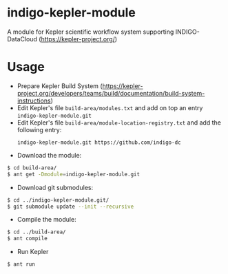 # indigo-kepler-module
A module for Kepler scientific workflow system supporting INDIGO-DataCloud (https://kepler-project.org/)

# Usage
* Prepare Kepler Build System (https://kepler-project.org/developers/teams/build/documentation/build-system-instructions)
* Edit Kepler's file `build-area/modules.txt` and add on top an entry `indigo-kepler-module.git`
* Edit Kepler's file `build-area/module-location-registry.txt` and add the following entry:
  ```
  indigo-kepler-module.git https://github.com/indigo-dc
  ```
* Download the module:
```sh
$ cd build-area/
$ ant get -Dmodule=indigo-kepler-module.git
```
* Download git submodules:
```sh
$ cd ../indigo-kepler-module.git/
$ git submodule update --init --recursive
```
* Compile the module:
```sh
$ cd ../build-area/
$ ant compile
```
* Run Kepler
```sh
$ ant run
```
